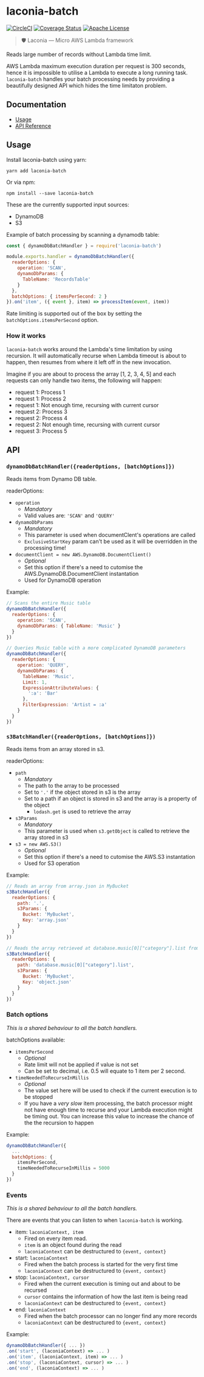 # laconia-batch

[![CircleCI](https://img.shields.io/circleci/project/github/ceilfors/laconia/master.svg)](https://circleci.com/gh/ceilfors/laconia)
[![Coverage Status](https://coveralls.io/repos/github/ceilfors/laconia/badge.svg?branch=master)](https://coveralls.io/github/ceilfors/laconia?branch=master)
[![Apache License](https://img.shields.io/badge/license-Apache-blue.svg)](LICENSE)

> 🛡️ Laconia — Micro AWS Lambda framework

Reads large number of records without Lambda time limit.

AWS Lambda maximum execution duration per request is 300 seconds, hence it is
impossible to utilise a Lambda to execute a long running task. `laconia-batch`
handles your batch processing needs by providing a beautifully designed API
which hides the time limitaton problem.

## Documentation

* [Usage](#usage)
* [API Reference](#api)

## Usage

Install laconia-batch using yarn:

```
yarn add laconia-batch
```

Or via npm:

```
npm install --save laconia-batch
```

These are the currently supported input sources:

* DynamoDB
* S3

Example of batch processing by scanning a dynamodb table:

```js
const { dynamoDbBatchHandler } = require('laconia-batch')

module.exports.handler = dynamoDbBatchHandler({
  readerOptions: {
    operation: 'SCAN',
    dynamoDbParams: {
      TableName: 'RecordsTable'
    }
  },
  batchOptions: { itemsPerSecond: 2 }
}).on('item', ({ event }, item) => processItem(event, item))
```

Rate limiting is supported out of the box by setting the `batchOptions.itemsPerSecond`
option.

### How it works

`laconia-batch` works around the Lambda's time limitation by using recursion.
It will automatically recurse when Lambda timeout is about to happen, then resumes
from where it left off in the new invocation.

Imagine if you are about to process the array [1, 2, 3, 4, 5] and each requests can only
handle two items, the following will happen:

* request 1: Process 1
* request 1: Process 2
* request 1: Not enough time, recursing with current cursor
* request 2: Process 3
* request 2: Process 4
* request 2: Not enough time, recursing with current cursor
* request 3: Process 5

## API

### `dynamoDbBatchHandler({readerOptions, [batchOptions]})`

Reads items from Dynamo DB table.

readerOptions:

* `operation`
  * _Mandatory_
  * Valid values are: `'SCAN'` and `'QUERY'`
* `dynamoDbParams`
  * _Mandatory_
  * This parameter is used when documentClent's operations are called
  * `ExclusiveStartKey` param can't be used as it will be overridden in the processing time!
* `documentClient = new AWS.DynamoDB.DocumentClient()`
  * _Optional_
  * Set this option if there's a need to cutomise the AWS.DynamoDB.DocumentClient instantation
  * Used for DynamoDB operation

Example:

```js
// Scans the entire Music table
dynamoDbBatchHandler({
  readerOptions: {
    operation: 'SCAN',
    dynamoDbParams: { TableName: 'Music' }
  }
})

// Queries Music table with a more complicated DynamoDB parameters
dynamoDbBatchHandler({
  readerOptions: {
    operation: 'QUERY',
    dynamoDbParams: {
      TableName: 'Music',
      Limit: 1,
      ExpressionAttributeValues: {
        ':a': 'Bar'
      },
      FilterExpression: 'Artist = :a'
    }
  }
})
```

### `s3BatchHandler({readerOptions, [batchOptions]})`

Reads items from an array stored in s3.

readerOptions:

* `path`
  * _Mandatory_
  * The path to the array to be processed
  * Set to `'.'` if the object stored in s3 is the array
  * Set to a path if an object is stored in s3 and the array is a property of the object
    * `lodash.get` is used to retrieve the array
* `s3Params`
  * _Mandatory_
  * This parameter is used when `s3.getObject` is called to retrieve the array stored in s3
* `s3 = new AWS.S3()`
  * _Optional_
  * Set this option if there's a need to cutomise the AWS.S3 instantation
  * Used for S3 operation

Example:

```js
// Reads an array from array.json in MyBucket
s3BatchHandler({
  readerOptions: {
    path: '.',
    s3Params: {
      Bucket: 'MyBucket',
      Key: 'array.json'
    }
  }
})

// Reads the array retrieved at database.music[0]["category"].list from object.json in MyBucket
s3BatchHandler({
  readerOptions: {
    path: 'database.music[0]["category"].list',
    s3Params: {
      Bucket: 'MyBucket',
      Key: 'object.json'
    }
  }
})
```

### Batch options

_This is a shared behaviour to all the batch handlers._

batchOptions available:

* `itemsPerSecond`
  * _Optional_
  * Rate limit will not be applied if value is not set
  * Can be set to decimal, i.e. 0.5 will equate to 1 item per 2 second.
* `timeNeededToRecurseInMillis`
  * _Optional_
  * The value set here will be used to check if the current execution is to be stopped
  * If you have a _very slow_ item processing, the batch processor might not have enough time
    to recurse and your Lambda execution might be timing out. You can increase this value to
    increase the chance of the the recursion to happen

Example:

```js
dynamoDbBatchHandler({
  ...
  batchOptions: {
    itemsPerSecond,
    timeNeededToRecurseInMillis = 5000
  }
})
```

### Events

_This is a shared behaviour to all the batch handlers._

There are events that you can listen to when `laconia-batch` is working.

* item: `laconiaContext, item`
  * Fired on every item read.
  * `item` is an object found during the read
  * `laconiaContext` can be destructured to `{event, context}`
* start: `laconiaContext`
  * Fired when the batch process is started for the very first time
  * `laconiaContext` can be destructured to `{event, context}`
* stop: `laconiaContext, cursor`
  * Fired when the current execution is timing out and about to be recursed
  * `cursor` contains the information of how the last item is being read
  * `laconiaContext` can be destructured to `{event, context}`
* end: `laconiaContext`
  * Fired when the batch processor can no longer find any more records
  * `laconiaContext` can be destructured to `{event, context}`

Example:

```js
dynamoDbBatchHandler({ ... })
.on('start', (laconiaContext) => ... )
.on('item', (laconiaContext, item) => ... )
.on('stop', (laconiaContext, cursor) => ... )
.on('end', (laconiaContext) => ... )
```
